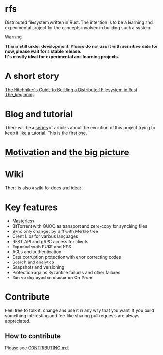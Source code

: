 # rfs

Distributed filesystem written in Rust. The intention is to be a learning and experimental project for the concepts involved in building such a system.

> [!WARNING]  
> **This is still under development. Please do not use it with sensitive data for now, please wait for a
stable release.  
> It's mostly ideal for experimental and learning projects.**

# A short story

[The Hitchhiker's Guide to Building a Distributed Filesystem in Rust The_beginning](docs/The_Hitchhiker_s_Guide_to_Building_a_Distributed_Filesystem_in_Rust__The_beginning.pdf)

# Blog and tutorial

There will be a [series](https://medium.com/@xorio42/list/317d40f38304) of articles about the evolution of this project trying to keep it like a tutorial. This is the [first one](https://systemweakness.com/hitchhikers-guide-to-building-a-distributed-filesystem-in-rust-the-very-beginning-2c02eb7313e7).

# [Motivation](https://github.com/radumarias/rfs/wiki/Motivation) and [the big picture](https://github.com/radumarias/rfs/wiki/The-big-picture)

# Wiki

There is also a [wiki](https://github.com/radumarias/rfs/wiki) for docs and ideas.

# Key features

- Masterless
- BitTorrent with QUOC as transport and zero-copy for synching files
- Sync only changes by diff with Merkle tree
- Client Libs for various languages
- REST API and gRPC access for clients
- Exposed wuth FUSE and NFS
- ACLs and authentication
- Data corruption protection with error correcting codes
- Search and analytics
- Snapshots and versioning
- Protection agains Byzantine failures and other failures
- Xan ve deployed on cluster on On-Prem

# Contribute

Feel free to fork it, change and use it in any way that you want.
If you build something interesting and feel like sharing pull requests are always appreciated.

## How to contribute

Please see [CONTRIBUTING.md](CONTRIBUTING.md).
